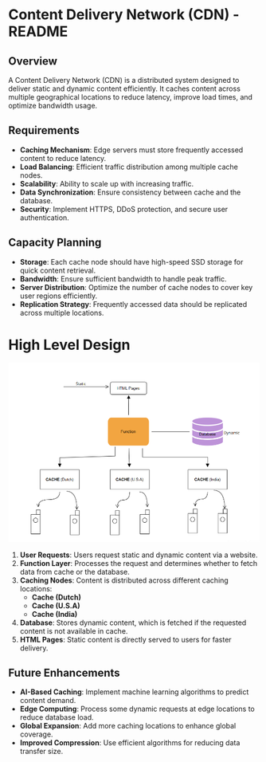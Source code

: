 # Content Delivery Network (CDN) - README

## Overview
A Content Delivery Network (CDN) is a distributed system designed to deliver static and dynamic content efficiently. It caches content across multiple geographical locations to reduce latency, improve load times, and optimize bandwidth usage.


## Requirements
- **Caching Mechanism**: Edge servers must store frequently accessed content to reduce latency.
- **Load Balancing**: Efficient traffic distribution among multiple cache nodes.
- **Scalability**: Ability to scale up with increasing traffic.
- **Data Synchronization**: Ensure consistency between cache and the database.
- **Security**: Implement HTTPS, DDoS protection, and secure user authentication.

## Capacity Planning
- **Storage**: Each cache node should have high-speed SSD storage for quick content retrieval.
- **Bandwidth**: Ensure sufficient bandwidth to handle peak traffic.
- **Server Distribution**: Optimize the number of cache nodes to cover key user regions efficiently.
- **Replication Strategy**: Frequently accessed data should be replicated across multiple locations.

# High Level Design

![image](diagrams/4.png)

1. **User Requests**: Users request static and dynamic content via a website.
2. **Function Layer**: Processes the request and determines whether to fetch data from cache or the database.
3. **Caching Nodes**: Content is distributed across different caching locations:
   - **Cache (Dutch)**
   - **Cache (U.S.A)**
   - **Cache (India)**
4. **Database**: Stores dynamic content, which is fetched if the requested content is not available in cache.
5. **HTML Pages**: Static content is directly served to users for faster delivery.


## Future Enhancements
- **AI-Based Caching**: Implement machine learning algorithms to predict content demand.
- **Edge Computing**: Process some dynamic requests at edge locations to reduce database load.
- **Global Expansion**: Add more caching locations to enhance global coverage.
- **Improved Compression**: Use efficient algorithms for reducing data transfer size.

